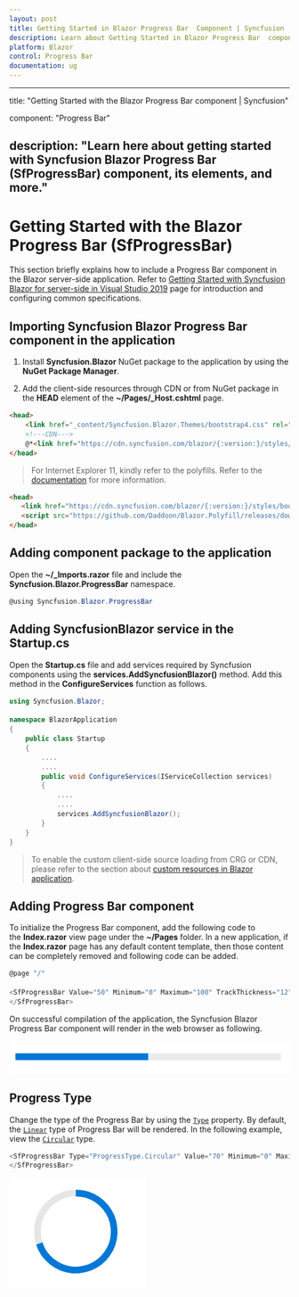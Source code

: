 ```yaml
---
layout: post
title: Getting Started in Blazor Progress Bar  Component | Syncfusion 
description: Learn about Getting Started in Blazor Progress Bar  component of Syncfusion, and more details.
platform: Blazor
control: Progress Bar 
documentation: ug
---
```


---
title: "Getting Started with the Blazor Progress Bar component | Syncfusion"

component: "Progress Bar"

description: "Learn here about getting started with Syncfusion Blazor Progress Bar (SfProgressBar) component, its elements, and more."
---

# Getting Started with the Blazor Progress Bar (SfProgressBar)

This section briefly explains how to include a Progress Bar component in the Blazor server-side application. Refer to [Getting Started with Syncfusion Blazor for server-side in Visual Studio 2019](https://blazor.syncfusion.com/documentation/getting-started/blazor-server-side-visual-studio-2019/) page for introduction and configuring common specifications.

## Importing Syncfusion Blazor Progress Bar component in the application

1. Install **Syncfusion.Blazor** NuGet package to the application by using the **NuGet Package Manager**.

2. Add the client-side resources through CDN or from NuGet package in the **HEAD** element of the **~/Pages/_Host.cshtml** page.

```html
<head>
    <link href="_content/Syncfusion.Blazor.Themes/bootstrap4.css" rel="stylesheet" />
    <!---CDN--->
    @*<link href="https://cdn.syncfusion.com/blazor/{:version:}/styles/bootstrap4.css" rel="stylesheet" />*@
</head>
```

> For Internet Explorer 11, kindly refer to the polyfills. Refer to the [documentation](https://blazor.syncfusion.com/blazor/documentation/common/how-to/render-blazor-server-app-in-ie/) for more information.

 ```html
<head>
    <link href="https://cdn.syncfusion.com/blazor/{:version:}/styles/bootstrap4.css" rel="stylesheet" />
    <script src="https://github.com/Daddoon/Blazor.Polyfill/releases/download/3.0.1/blazor.polyfill.min.js"></script>
</head>
```

## Adding component package to the application

Open the **~/_Imports.razor** file and include the **Syncfusion.Blazor.ProgressBar** namespace.

```csharp
@using Syncfusion.Blazor.ProgressBar
```

## Adding SyncfusionBlazor service in the Startup.cs

Open the **Startup.cs** file and add services required by Syncfusion components using the **services.AddSyncfusionBlazor()** method. Add this method in the **ConfigureServices** function as follows.

```csharp
using Syncfusion.Blazor;

namespace BlazorApplication
{
    public class Startup
    {
        ....
        ....
        public void ConfigureServices(IServiceCollection services)
        {
            ....
            ....
            services.AddSyncfusionBlazor();
        }
    }
}
```

> To enable the custom client-side source loading from CRG or CDN, please refer to the section about [custom resources in Blazor application](https://blazor.syncfusion.com/documentation/common/custom-resource-generator/#how-to-use-custom-resources-in-the-blazor-application).

## Adding Progress Bar component

To initialize the Progress Bar component, add the following code to the **Index.razor** view page under the **~/Pages** folder. In a new application, if the **Index.razor** page has any default content template, then those content can be completely removed and following code can be added.

```csharp
@page "/"

<SfProgressBar Value="50" Minimum="0" Maximum="100" TrackThickness="12" ProgressThickness="12">
</SfProgressBar>
```

On successful compilation of the application, the Syncfusion Blazor Progress Bar component will render in the web browser as following.

![progress bar](images/linear.png)

## Progress Type

Change the type of the Progress Bar by using the [`Type`](https://help.syncfusion.com/cr/blazor/Syncfusion.Blazor.ProgressBar.ProgressType.html) property. By default, the [`Linear`](https://help.syncfusion.com/cr/blazor/Syncfusion.Blazor.ProgressBar.ProgressType.html#Syncfusion_Blazor_ProgressBar_ProgressType_Linear) type of Progress Bar will be rendered. In the following example, view the [`Circular`](https://help.syncfusion.com/cr/blazor/Syncfusion.Blazor.ProgressBar.ProgressType.html#Syncfusion_Blazor_ProgressBar_ProgressType_Circular) type.

```csharp
<SfProgressBar Type="ProgressType.Circular" Value="70" Minimum="0" Maximum="100" TrackThickness="8" ProgressThickness="8">
</SfProgressBar>
```

![progress bar](images/circular.png)
